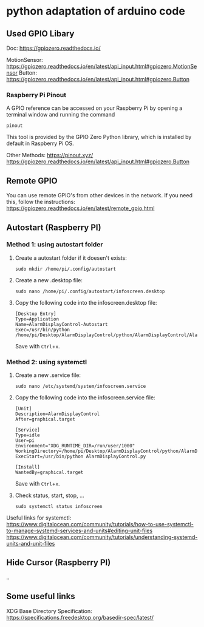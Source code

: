 # python adaptation of arduino code


## Used GPIO Libary
Doc:  https://gpiozero.readthedocs.io/

MotionSensor: https://gpiozero.readthedocs.io/en/latest/api_input.html#gpiozero.MotionSensor
Button: https://gpiozero.readthedocs.io/en/latest/api_input.html#gpiozero.Button

### Raspberry Pi Pinout
A GPIO reference can be accessed on your Raspberry Pi by opening a terminal window and running the command
```env
pinout
```
This tool is provided by the GPIO Zero Python library, which is installed by default in Raspberry Pi OS.

Other Methods:
https://pinout.xyz/
https://gpiozero.readthedocs.io/en/latest/api_input.html#gpiozero.Button

## Remote GPIO
You can use remote GPIO's from other devices in the network.
If you need this, follow the instructions: https://gpiozero.readthedocs.io/en/latest/remote_gpio.html

## Autostart (Raspberry PI)
### Method 1: using autostart folder
1.  Create a autostart folder if it doesen't exists:
    ```env
    sudo mkdir /home/pi/.config/autostart
    ```

2.  Create a new .desktop file:
    ```env
    sudo nano /home/pi/.config/autostart/infoscreen.desktop
    ```

3.  Copy the following code into the infoscreen.desktop file:
    ```env
    [Desktop Entry]
    Type=Application
    Name=AlarmDisplayControl-Autostart
    Exec=/usr/bin/python /home/pi/Desktop/AlarmDisplayControl/python/AlarmDisplayControl/AlarmDisplayControl.py
    ```
    Save with `Ctrl`+`x`.

### Method 2: using systemctl
1.  Create a new .service file:
    ```env
    sudo nano /etc/systemd/system/infoscreen.service
    ```

2.  Copy the following code into the infoscreen.service file:
    ```env
    [Unit]
    Description=AlarmDisplayControl
    After=graphical.target

    [Service]
    Type=idle
    User=pi
    Environment="XDG_RUNTIME_DIR=/run/user/1000"
    WorkingDirectory=/home/pi/Desktop/AlarmDisplayControl/python/AlarmDisplayControl
    ExecStart=/usr/bin/python AlarmDisplayControl.py

    [Install]
    WantedBy=graphical.target
    ```
    Save with `Ctrl`+`x`.

3.  Check status, start, stop, ...
    ```env
    sudo systemctl status infoscreen
    ```

Useful links for systemctl:
https://www.digitalocean.com/community/tutorials/how-to-use-systemctl-to-manage-systemd-services-and-units#editing-unit-files
https://www.digitalocean.com/community/tutorials/understanding-systemd-units-and-unit-files

## Hide Cursor (Raspberry PI)
..

## Some useful links
XDG Base Directory Specification: https://specifications.freedesktop.org/basedir-spec/latest/

